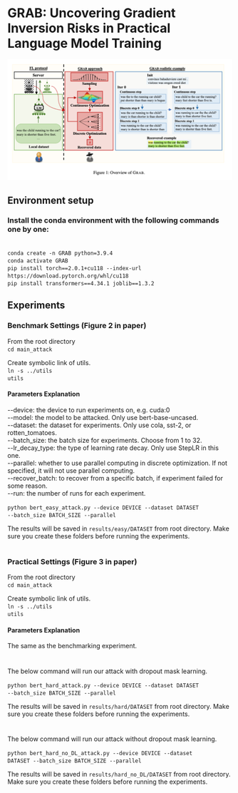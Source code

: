# GRAB: Uncovering Gradient Inversion Risks in Practical Language Model Training

![image](Overview.png)

<h2> Environment setup </h2>
<h3>Install the conda environment with the following commands one by one:</h3>
<br>
<code>conda create -n GRAB python=3.9.4</code>
<br>
<code>conda activate GRAB</code>
<br>
<code>pip install torch==2.0.1+cu118 --index-url https://download.pytorch.org/whl/cu118</code>
<br>
<code>pip install transformers==4.34.1 joblib==1.3.2</code>

<h2> Experiments </h2>

<h3> Benchmark Settings (Figure 2 in paper)</h3>
From the root directory
<br>
<code>cd main_attack</code>

Create symbolic link of utils.
<br>
<code>ln -s ../utils utils</code>

<h4> Parameters Explanation</h4>
--device: the device to run experiments on, e.g. cuda:0
<br>
--model: the model to be attacked. Only use bert-base-uncased.
<br>
--dataset: the dataset for experiments. Only use cola, sst-2, or rotten_tomatoes.
<br>
--batch_size: the batch size for experiments. Choose from 1 to 32.
<br>
--lr_decay_type: the type of learning rate decay. Only use StepLR in this one.
<br>
--parallel: whether to use parallel computing in discrete optimization. If not specified, it will not use parallel computing.
<br>
--recover_batch: to recover from a specific batch, if experiment failed for some reason.
<br>
--run: the number of runs for each experiment. 

<code>python bert_easy_attack.py --device DEVICE --dataset DATASET --batch_size BATCH_SIZE --parallel</code>

The results will be saved in <code>results/easy/DATASET</code> from root directory. Make sure you create these folders
before running the experiments.

#

<h3> Practical Settings (Figure 3 in paper) </h3>

From the root directory
<br>
<code>cd main_attack</code>

Create symbolic link of utils.
<br>
<code>ln -s ../utils utils</code>

<h4> Parameters Explanation</h4>
The same as the benchmarking experiment.

#

The below command will run our attack with dropout mask learning.

<code>python bert_hard_attack.py --device DEVICE --dataset DATASET --batch_size BATCH_SIZE --parallel</code>

The results will be saved in <code>results/hard/DATASET</code> from root directory. Make sure you create these folders
before running the experiments.

#

The below command will run our attack without dropout mask learning.

<code>python bert_hard_no_DL_attack.py --device DEVICE --dataset DATASET --batch_size BATCH_SIZE --parallel</code>

The results will be saved in <code>results/hard_no_DL/DATASET</code> from root directory. Make sure you create these
folders
before running the experiments.